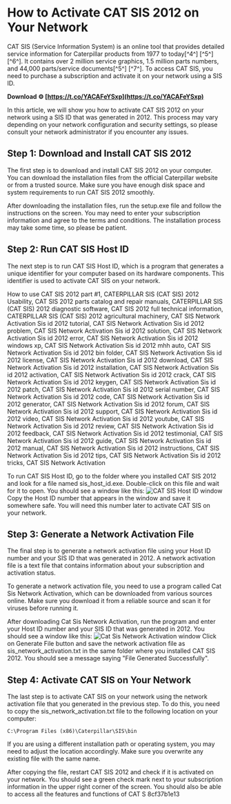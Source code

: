 
 
# How to Activate CAT SIS 2012 on Your Network
 
CAT SIS (Service Information System) is an online tool that provides detailed service information for Caterpillar products from 1977 to today[^4^] [^5^] [^6^]. It contains over 2 million service graphics, 1.5 million parts numbers, and 44,000 parts/service documents[^5^] [^7^]. To access CAT SIS, you need to purchase a subscription and activate it on your network using a SIS ID.
 
**Download ⚙ [https://t.co/YACAFeYSxp](https://t.co/YACAFeYSxp)**


 
In this article, we will show you how to activate CAT SIS 2012 on your network using a SIS ID that was generated in 2012. This process may vary depending on your network configuration and security settings, so please consult your network administrator if you encounter any issues.
 
## Step 1: Download and Install CAT SIS 2012
 
The first step is to download and install CAT SIS 2012 on your computer. You can download the installation files from the official Caterpillar website or from a trusted source. Make sure you have enough disk space and system requirements to run CAT SIS 2012 smoothly.
 
After downloading the installation files, run the setup.exe file and follow the instructions on the screen. You may need to enter your subscription information and agree to the terms and conditions. The installation process may take some time, so please be patient.
 
## Step 2: Run CAT SIS Host ID
 
The next step is to run CAT SIS Host ID, which is a program that generates a unique identifier for your computer based on its hardware components. This identifier is used to activate CAT SIS on your network.
 
How to use CAT SIS 2012 part #1,  CATERPILLAR SIS (CAT SIS) 2012 Usability,  CAT SIS 2012 parts catalog and repair manuals,  CATERPILLAR SIS (CAT SIS) 2012 diagnostic software,  CAT SIS 2012 full technical information,  CATERPILLAR SIS (CAT SIS) 2012 agricultural machinery,  CAT SIS Network Activation Sis id 2012 tutorial,  CAT SIS Network Activation Sis id 2012 problem,  CAT SIS Network Activation Sis id 2012 solution,  CAT SIS Network Activation Sis id 2012 error,  CAT SIS Network Activation Sis id 2012 windows xp,  CAT SIS Network Activation Sis id 2012 mhh auto,  CAT SIS Network Activation Sis id 2012 bin folder,  CAT SIS Network Activation Sis id 2012 license,  CAT SIS Network Activation Sis id 2012 download,  CAT SIS Network Activation Sis id 2012 installation,  CAT SIS Network Activation Sis id 2012 activation,  CAT SIS Network Activation Sis id 2012 crack,  CAT SIS Network Activation Sis id 2012 keygen,  CAT SIS Network Activation Sis id 2012 patch,  CAT SIS Network Activation Sis id 2012 serial number,  CAT SIS Network Activation Sis id 2012 code,  CAT SIS Network Activation Sis id 2012 generator,  CAT SIS Network Activation Sis id 2012 forum,  CAT SIS Network Activation Sis id 2012 support,  CAT SIS Network Activation Sis id 2012 video,  CAT SIS Network Activation Sis id 2012 youtube,  CAT SIS Network Activation Sis id 2012 review,  CAT SIS Network Activation Sis id 2012 feedback,  CAT SIS Network Activation Sis id 2012 testimonial,  CAT SIS Network Activation Sis id 2012 guide,  CAT SIS Network Activation Sis id 2012 manual,  CAT SIS Network Activation Sis id 2012 instructions,  CAT SIS Network Activation Sis id 2012 tips,  CAT SIS Network Activation Sis id 2012 tricks,  CAT SIS Network Activation
 
To run CAT SIS Host ID, go to the folder where you installed CAT SIS 2012 and look for a file named sis\_host\_id.exe. Double-click on this file and wait for it to open. You should see a window like this:
 ![CAT SIS Host ID window](https://i.imgur.com/8lqfQ3N.png) 
Copy the Host ID number that appears in the window and save it somewhere safe. You will need this number later to activate CAT SIS on your network.
 
## Step 3: Generate a Network Activation File
 
The final step is to generate a network activation file using your Host ID number and your SIS ID that was generated in 2012. A network activation file is a text file that contains information about your subscription and activation status.
 
To generate a network activation file, you need to use a program called Cat Sis Network Activation, which can be downloaded from various sources online. Make sure you download it from a reliable source and scan it for viruses before running it.
 
After downloading Cat Sis Network Activation, run the program and enter your Host ID number and your SIS ID that was generated in 2012. You should see a window like this:
 ![Cat Sis Network Activation window](https://i.imgur.com/4a0yLxw.png) 
Click on Generate File button and save the network activation file as sis\_network\_activation.txt in the same folder where you installed CAT SIS 2012. You should see a message saying "File Generated Successfully".
 
## Step 4: Activate CAT SIS on Your Network
 
The last step is to activate CAT SIS on your network using the network activation file that you generated in the previous step. To do this, you need to copy the sis\_network\_activation.txt file to the following location on your computer:

    C:\Program Files (x86)\Caterpillar\SIS\bin

If you are using a different installation path or operating system, you may need to adjust the location accordingly. Make sure you overwrite any existing file with the same name.
 
After copying the file, restart CAT SIS 2012 and check if it is activated on your network. You should see a green check mark next to your subscription information in the upper right corner of the screen. You should also be able to access all the features and functions of CAT S
 8cf37b1e13
 
